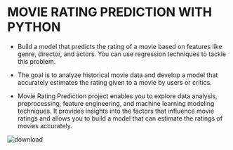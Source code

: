 # MOVIE RATING PREDICTION WITH PYTHON

- Build a model that predicts the rating of a movie based on
features like genre, director, and actors. You can use regression
techniques to tackle this problem.

- The goal is to analyze historical movie data and develop a model
that accurately estimates the rating given to a movie by users or
critics.

- Movie Rating Prediction project enables you to explore data
analysis, preprocessing, feature engineering, and machine
learning modeling techniques. It provides insights into the factors
that influence movie ratings and allows you to build a model that
can estimate the ratings of movies accurately.

![download](https://github.com/user-attachments/assets/2e2d755d-e039-46ec-ba52-800c6031757a)
